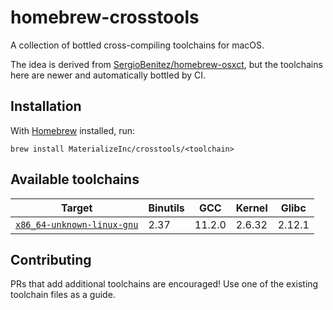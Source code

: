 # homebrew-crosstools

A collection of bottled cross-compiling toolchains for macOS.

The idea is derived from [SergioBenitez/homebrew-osxct], but the toolchains
here are newer and automatically bottled by CI.

## Installation

With [Homebrew] installed, run:

```
brew install MaterializeInc/crosstools/<toolchain>
```

## Available toolchains

Target                        | Binutils | GCC     | Kernel   | Glibc
------------------------------|----------|---------|----------|-------
[`x86_64-unknown-linux-gnu`]  | 2.37     | 11.2.0  | 2.6.32   | 2.12.1


## Contributing

PRs that add additional toolchains are encouraged! Use one of the existing
toolchain files as a guide.

[`x86_64-unknown-linux-gnu`]: Formula/x86_64-unknown-linux-gnu.rb
[Homebrew]: https://brew.sh
[SergioBenitez/homebrew-osxct]: https://github.com/SergioBenitez/homebrew-osxct
